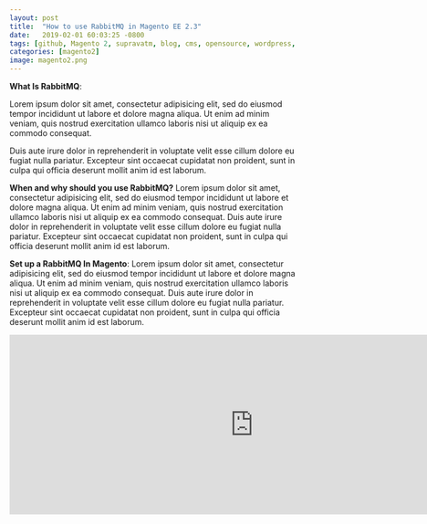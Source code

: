 ```yaml
---
layout: post
title:  "How to use RabbitMQ in Magento EE 2.3"
date:   2019-02-01 60:03:25 -0800
tags: [github, Magento 2, supravatm, blog, cms, opensource, wordpress, blogger, Magento EE, opensource, RabbitMQ]
categories: [magento2]
image: magento2.png
---
```


**What Is RabbitMQ**:

Lorem ipsum dolor sit amet, consectetur adipisicing elit, sed do eiusmod tempor incididunt ut labore et dolore magna aliqua. Ut enim ad minim veniam, quis nostrud exercitation ullamco laboris nisi ut aliquip ex ea commodo consequat.

Duis aute irure dolor in reprehenderit in voluptate velit esse cillum dolore eu fugiat nulla pariatur. Excepteur sint occaecat cupidatat non proident, sunt in culpa qui officia deserunt mollit anim id est laborum.

**When and why should you use RabbitMQ?**
Lorem ipsum dolor sit amet, consectetur adipisicing elit, sed do eiusmod tempor incididunt ut labore et dolore magna aliqua. Ut enim ad minim veniam, quis nostrud exercitation ullamco laboris nisi ut aliquip ex ea commodo consequat. Duis aute irure dolor in reprehenderit in voluptate velit esse cillum dolore eu fugiat nulla pariatur. Excepteur sint occaecat cupidatat non proident, sunt in culpa qui officia deserunt mollit anim id est laborum.

**Set up a RabbitMQ In Magento**:
Lorem ipsum dolor sit amet, consectetur adipisicing elit, sed do eiusmod tempor incididunt ut labore et dolore magna aliqua. Ut enim ad minim veniam, quis nostrud exercitation ullamco laboris nisi ut aliquip ex ea commodo consequat. Duis aute irure dolor in reprehenderit in voluptate velit esse cillum dolore eu fugiat nulla pariatur. Excepteur sint occaecat cupidatat non proident, sunt in culpa qui officia deserunt mollit anim id est laborum.


<iframe width="854" height="315" src="https://www.youtube.com/embed/2MsN8gpT6jY" frameborder="0" allowfullscreen></iframe>
